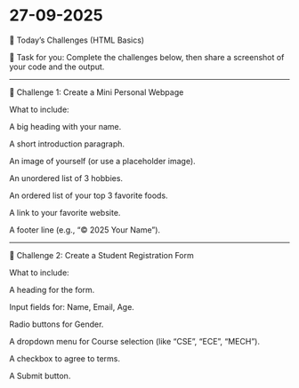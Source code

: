 # 27-09-2025

🚀 Today’s Challenges (HTML Basics)

📸 Task for you: Complete the challenges below, then share a screenshot of your code and the output.

---

📝 Challenge 1: Create a Mini Personal Webpage

What to include:

A big heading with your name.

A short introduction paragraph.

An image of yourself (or use a placeholder image).

An unordered list of 3 hobbies.

An ordered list of your top 3 favorite foods.

A link to your favorite website.

A footer line (e.g., “© 2025 Your Name”).

---

📝 Challenge 2: Create a Student Registration Form

What to include:

A heading for the form.

Input fields for: Name, Email, Age.

Radio buttons for Gender.

A dropdown menu for Course selection (like “CSE”, “ECE”, “MECH”).

A checkbox to agree to terms.

A Submit button.
